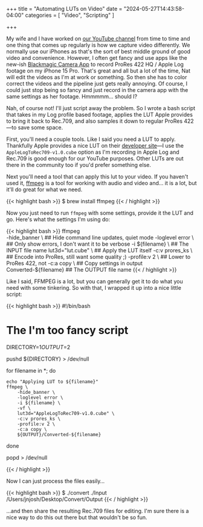 +++
title = "Automating LUTs on Video"
date = "2024-05-27T14:43:58-04:00"
categories = [
	"Video",
	"Scripting"
]

+++

My wife and I have worked on [our YouTube channel](https://www.youtube.com/@natandjosh) from time to time and one thing that comes up regularly is how we capture video differently. We normally use our iPhones as that's the sort of best middle ground of good video and convenience. However, I often get fancy and use apps like the new-ish [Blackmagic Camera App](https://www.blackmagicdesign.com/products/blackmagiccamera?gad_source=1&gclid=Cj0KCQjw3tCyBhDBARIsAEY0XNnpfG6F-RXRVSEfO1VFIH3-FirVydbEIQ8s0ll5wcHh9-9P3dyM9E0aAugEEALw_wcB) to record ProRes 422 HQ / Apple Log footage on my iPhone 15 Pro. That's great and all but a lot of the time, Nat will edit the videos as I'm at work or something. So then she has to color correct the videos and the pipeline just gets really annoying. Of course, I could just stop being so fancy and just record in the camera app with the same settings as her footage. Hmmmmm… should I?

<!--more-->

Nah, of course not! I'll just script away the problem. So I wrote a bash script that takes in my Log profile based footage, applies the LUT Apple provides to bring it back to Rec.709, and also samples it down to regular ProRes 422—to save some space.

First, you'll need a couple tools. Like I said you need a LUT to apply. Thankfully Apple provides a nice LUT on their [developer site](https://developer.apple.com/download/all/?q=Apple%20log%20profile)—I use the `AppleLogToRec709-v1.0.cube` option as I'm recording in Apple Log and Rec.709 is good enough for our YouTube purposes. Other LUTs are out there in the community too if you'd prefer something else.

Next you'll need a tool that can apply this lut to your video. If you haven't used it, [ffmpeg](https://ffmpeg.org) is a tool for working with audio and video and… it is a lot, but it'll do great for what we need.

{{< highlight bash >}}
$ brew install ffmpeg
{{< / highlight >}}

Now you just need to run `ffmpeg` with some settings, provide it the LUT and go. Here's what the settings I'm using do:

{{< highlight bash >}}
	ffmpeg \
		-hide_banner \   			## Hide command line updates, quiet mode
		-loglevel error \			## Only show errors, I don't want it to be verbose
		-i ${filename} \			## The INPUT file name
		lut3d="lut.cube" \			## Apply the LUT itself
		-c:v prores_ks \			## Encode into ProRes, still want some quality ;)
		-profile:v 2 \				## Lower to ProRes 422, not
		-c:a copy \					## Copy settings in output
		Converted-${filename}		## The OUTPUT file name
{{< / highlight >}}


Like I said, FFMPEG is a lot, but you can generally get it to do what you need with some tinkering. So with that, I wrapped it up into a nice little script:

{{< highlight bash >}}
#!/bin/bash

# The I'm too fancy script

DIRECTORY=$1
OUTPUT=$2

pushd ${DIRECTORY} > /dev/null

for filename in *; do

	echo "Applying LUT to ${filename}"
	ffmpeg \
		-hide_banner \
		-loglevel error \
		-i ${filename} \
		-vf \
		lut3d="AppleLogToRec709-v1.0.cube" \
		-c:v prores_ks \
		-profile:v 2 \
		-c:a copy \
		${OUTPUT}/Converted-${filename}	
done

popd > /dev/null

{{< / highlight >}}

Now I can just process the files easily…

{{< highlight bash >}}
$ ./convert ./Input /Users/jnjosh/Desktop/Convert/Output
{{< / highlight >}}

…and then share the resulting Rec.709 files for editing. I'm sure there is a nice way to do this out there but that wouldn't be so fun.
